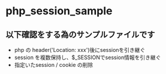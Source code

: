 # php_session_sample
## 以下確認をする為のサンプルファイルです
* php の header('Location: xxx')後にsessionを引き継ぐ
* session を複数保持し、$_SESSIONでsession情報を引き継ぐ
* 指定いたsession / cookie の削除

